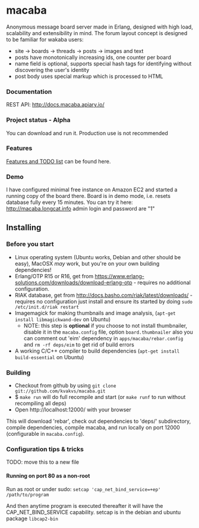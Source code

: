 # macaba

Anonymous message board server made in Erlang, designed with high load,
scalability and extensibility in mind. The forum layout concept is designed to
be familiar for wakaba users:

*   site &rarr; boards &rarr; threads &rarr; posts &rarr; images and text
*   posts have monotonically increasing ids, one counter per board
*   name field is optional, supports special hash tags for identifying without
    discovering the user's identity
*   post body uses special markup which is processed to HTML

### Documentation

REST API: http://docs.macaba.apiary.io/

### Project status - Alpha

You can download and run it. Production use is not recommended

### Features

[Features and TODO list](https://github.com/kvakvs/macaba/blob/master/FEATURES.md)
can be found here.

### Demo

I have configured minimal free instance on Amazon EC2 and started a running copy of
the board there. Board is in demo mode, i.e. resets database fully every 15 minutes.
You can try it here: http://macaba.longcat.info admin login and password are "1"

## Installing

### Before you start

*   Linux operating system (Ubuntu works, Debian and other should be easy),
    MacOSX _may_ work, but you're on your own building dependencies!
*   Erlang/OTP R15 or R16, get from
    https://www.erlang-solutions.com/downloads/download-erlang-otp - requires no
    additional configuration.
*   RIAK database, get from http://docs.basho.com/riak/latest/downloads/ -
    requires no configuration just install and ensure its started by doing
    `sudo /etc/init.d/riak restart`
*   Imagemagick for making thumbnails and image analysis,
    (`apt-get install libmagickwand-dev` on Ubuntu)
    *   NOTE: this step is **optional** if you choose to not
        install thumbnailer, disable it in the `macaba.config` file, option
        `board.thumbnailer` also you can comment out 'eim' dependency in
        `apps/macaba/rebar.config` and `rm -rf deps/eim` to get rid of build
        errors
*   A working C/C++ compiler to build dependencies
    (`apt-get install build-essential` on Ubuntu)

### Building

*   Checkout from github by using `git clone git://github.com/kvakvs/macaba.git`
*   $ `make run` will do full recompile and start (or `make runf` to run without
    recompiling all deps)
*   Open http://localhost:12000/ with your browser

This will download 'rebar', check out dependencies to 'deps/' subdirectory,
compile dependencies, compile macaba, and run locally on port 12000
(configurable in `macaba.config`).

### Configuration tips & tricks

TODO: move this to a new file

#### Running on port 80 as a non-root

Run as root or under sudo:
`setcap 'cap_net_bind_service=+ep' /path/to/program`

And then anytime program is executed thereafter it will have the
CAP_NET_BIND_SERVICE capability. setcap is in the debian and ubuntu package
`libcap2-bin`
